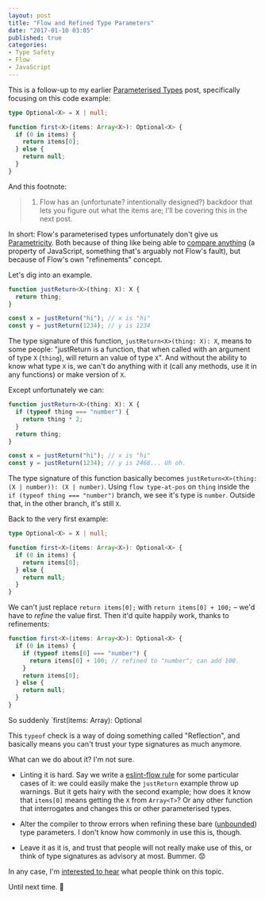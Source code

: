 ```yaml
---
layout: post
title: "Flow and Refined Type Parameters"
date: "2017-01-10 03:05"
published: true
categories:
- Type Safety
- Flow
- JavaScript
---
```


This is a follow-up to my earlier [Parameterised Types](/blog/2017/01/effective-types-a-parameterised-type-primer-flow/) post, specifically focusing on this code example:

```ts
type Optional<X> = X | null;

function first<X>(items: Array<X>): Optional<X> {
  if (0 in items) {
    return items[0];
  } else {
    return null;
  }
}
```

And this footnote:

> 1. Flow has an (unfortunate? intentionally designed?) backdoor that lets you figure out what the items are; I'll be covering this in the next post.

In short: Flow's parameterised types unfortunately don't give us [Parametricity](https://www.schoolofhaskell.com/school/starting-with-haskell/introduction-to-haskell/5-type-classes). Both because of thing like being able to [compare anything](https://gist.github.com/raichoo/b5d2534c18eadbf9da8b) (a property of JavaScript, something that's arguably not Flow's fault), but because of Flow's own "refinements" concept.


Let's dig into an example.

```ts
function justReturn<X>(thing: X): X {
  return thing;
}

const x = justReturn("hi"); // x is "hi"
const y = justReturn(1234); // y is 1234
```

The type signature of this function, `justReturn<X>(thing: X): X`, means to some people: "justReturn is a function, that when called with an argument of type `X` (`thing`), will return an value of type `X`". And without the ability to know what type `X` is, we can't do anything with it (call any methods, use it in any functions) or make version of `X`.

Except unfortunately we can:

```ts
function justReturn<X>(thing: X): X {
  if (typeof thing === "number") {
    return thing * 2;
  }
  return thing;
}

const x = justReturn("hi"); // x is "hi"
const y = justReturn(1234); // y is 2468... Uh oh.
```

The type signature of this function basically becomes `justReturn<X>(thing: (X | number)): (X | number)`. Using `flow type-at-pos` on `thing` inside the `if (typeof thing === "number")` branch, we see it's type is `number`. Outside that, in the other branch, it's still `X`.

Back to the very first example:

```ts
type Optional<X> = X | null;

function first<X>(items: Array<X>): Optional<X> {
  if (0 in items) {
    return items[0];
  } else {
    return null;
  }
}
```

We can't just replace `return items[0];` with `return items[0] + 100;` – we'd have to _refine_ the value first. Then it'd quite happily work, thanks to refinements:

```ts
function first<X>(items: Array<X>): Optional<X> {
  if (0 in items) {
    if (typeof items[0] === "number") {
      return items[0] + 100; // refined to "number"; can add 100.
    }
    return items[0];
  } else {
    return null;
  }
}
```

So suddenly `first<X>(items: Array<X>): Optional<X>

This `typeof` check is a way of doing something called "Reflection", and basically means you can't trust your type signatures as much anymore.

What can we do about it? I'm not sure.

* Linting it is hard. Say we write a [eslint-flow rule](https://www.npmjs.com/package/eslint-plugin-flowtype#eslint-plugin-flowtype-rules-define-flow-type) for some particular cases of it: we could easily make the `justReturn` example throw up warnings. But it gets hairy with the second example; how does it know that `items[0]` means getting the `X` from `Array<T>`? Or any other function that interrogates and changes this or other parameterised types.

* Alter the compiler to throw errors when refining these bare ([unbounded](https://flowtype.org/blog/2015/03/12/Bounded-Polymorphism.html)) type parameters. I don't know how commonly in use this is, though.

* Leave it as it is, and trust that people will not really make use of this, or think of type signatures as advisory at most. Bummer. 😟

In any case, I'm [interested to hear](https://twitter.com/damncabbage) what people think on this topic.

Until next time. 👋
